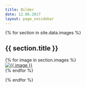 ```yaml
---
title: Bilder
date: 12.06.2017
layout: page_nosidebar
---
```


{% for section in site.data.images %}

## {{ section.title }}

<div class="row">
	{% for image in section.images %}
		<div class="col-md-3 img-portfolio">
			<a href="{{ image | prepend: '/' | prepend: section.path | prepend: '/' | prepend: site.baseurl }}">
				<img class="img-responsive img-hover" src="{{ image | prepend: 'thumb_' | prepend: '/' | prepend: section.path | prepend: '/' | prepend: site.baseurl }}" alt="{{ image }}" />
			</a>
		</div>
	{% endfor %}
</div>

{% endfor %}
